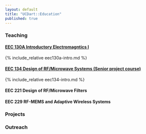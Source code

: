 ```yaml
---
layout: default
title: "UCDart::Education"
published: true
---
```


### Teaching

#### [EEC 130A Introductory Electromagntics I](/education/eec130a.html)

{% include_relative eec130a-intro.md %}


#### [EEC 134 Design of RF/Microwave Systems (Senior project course)]("/education/eec134.html")

{% include_relative eec134-intro.md %}

#### EEC 221 Design of RF/Microwave Filters

#### EEC 229 RF-MEMS and Adaptive Wireless Systems

### Projects

### Outreach